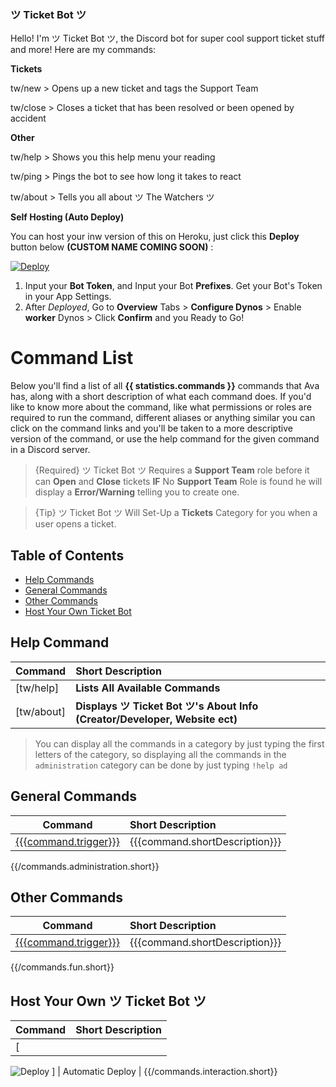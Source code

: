 ### ツ Ticket Bot ツ
Hello! I'm ツ Ticket Bot ツ, the Discord bot for super cool support ticket stuff and more! 
Here are my commands:

**Tickets**

tw/new > Opens up a new ticket and tags the Support Team

tw/close > Closes a ticket that has been resolved or been opened by accident


**Other**

tw/help > Shows you this help menu your reading

tw/ping > Pings the bot to see how long it takes to react

tw/about > Tells you all about ツ The Watchers ツ

**Self Hosting (Auto Deploy)**

You can host your inw version of this on Heroku, just click this **Deploy** button below **(CUSTOM NAME COMING SOON)** :


<a href="https://heroku.com/deploy?template=https://github.com/GrimDesignsFiveM/The-Watchers-Ticket-Bot">
  <img src="https://www.herokucdn.com/deploy/button.svg" alt="Deploy">
</a>


1. Input your **Bot Token**, and Input your Bot **Prefixes**. Get your Bot's Token in your App Settings.
2. After *Deployed*, Go to **Overview** Tabs >  **Configure Dynos** > Enable **worker** Dynos > Click **Confirm**
and you Ready to Go!


# Command List

Below you'll find a list of all **{{ statistics.commands }}** commands that Ava has, along with a short description of what each command does. If you'd like to know more about the command, like what permissions or roles are required to run the command, different aliases or anything similar you can click on the command links and you'll be taken to a more descriptive version of the command, or use the help command for the given command in a Discord server.

> {Required} ツ Ticket Bot ツ Requires a **Support Team** role before it can **Open** and **Close** tickets **IF** No **Support Team** Role is found he will display a **Error/Warning** telling you to create one.

> {Tip} ツ Ticket Bot ツ Will Set-Up a **Tickets** Category for you when a user opens a ticket.

## Table of Contents

- [Help Commands](#help)
- [General Commands](#generalcommands)
- [Other Commands](#othercommands)
- [Host Your Own Ticket Bot](#hostyourown)


<a name="help"></a>
## Help Command

| Command           | Short Description      |
| ----------------- |:---------------------- |
| [tw/help]  | **Lists All Available Commands**  |
| [tw/about] | **Displays ツ Ticket Bot ツ's About Info (Creator/Developer, Website ect)**  |

> You can display all the commands in a category by just typing the first letters of the category, so displaying all the commands in the `administration` category can be done by just typing `!help ad`

<a name="generalcommands"></a>
## General Commands

| Command | Short Description |
| ------- |:----------------- |
| [{{{command.trigger}}}](/docs/{{version}}/commands#{{commandName}}) | {{{command.shortDescription}}} |
{{/commands.administration.short}}

<a name="othercommands"></a>
## Other Commands

| Command | Short Description |
| ------- |:----------------- |
| [{{{command.trigger}}}](/docs/{{version}}/commands#{{commandName}}) | {{{command.shortDescription}}} |
{{/commands.fun.short}}

<a name="hostyourown"></a>
## Host Your Own ツ Ticket Bot ツ

| Command | Short Description |
| ------- |:----------------- |
| [<a href="https://heroku.com/deploy?template=https://github.com/GrimDesignsFiveM/The-Watchers-Ticket-Bot">
  <img src="https://www.herokucdn.com/deploy/button.svg" alt="Deploy">
</a>] | Automatic Deploy |
{{/commands.interaction.short}}
